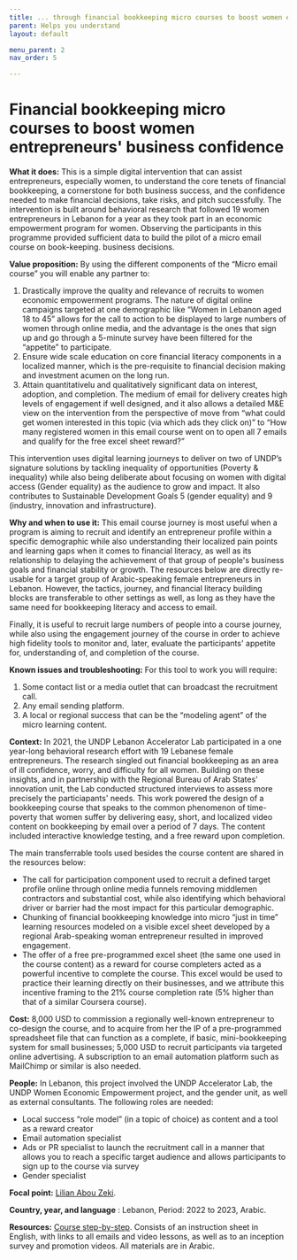 ```yaml
---
title: ... through financial bookkeeping micro courses to boost women entrepreneurs' business confidence
parent: Helps you understand
layout: default

menu_parent: 2
nav_order: 5

---
```

# Financial bookkeeping micro courses to boost women entrepreneurs' business confidence

**What it does:** This is a simple digital intervention that can assist entrepreneurs, especially women, to understand the core tenets of financial bookkeeping, a cornerstone for both business success, and the confidence needed to make financial decisions, take risks, and pitch successfully. The intervention is built around behavioral research that followed 19 women entrepreneurs in Lebanon for a year as they took part in an economic empowerment program for women. Observing the participants in this programme provided sufficient data to build the pilot of a micro email course on book-keeping.
 business decisions.

**Value proposition:** By using the different components of the “Micro email course” you will enable any partner to: 

1. Drastically improve the quality and relevance of recruits to women economic empowerment programs. The nature of digital online campaigns targeted at one demographic like “Women in Lebanon aged 18 to 45” allows for the call to action to be displayed to large numbers of women through online media, and the advantage is the ones that sign up and go through a 5-minute survey have been filtered for the “appetite” to participate. 
2. Ensure wide scale education on core financial literacy components in a localized manner, which is the pre-requisite to financial decision making and investment acumen on the long run. 
3. Attain quantitativelu and qualitatively significant data on interest, adoption, and completion. The medium of email for delivery creates high levels of engagement if well designed, and it also allows a detailed M&E view on the intervention from the perspective of move from “what could get women interested in this topic (via which ads they click on)” to “How many registered women in this email course went on to open all 7 emails and qualify for the free excel sheet reward?” 

This intervention uses digital learning journeys to deliver on two of UNDP’s signature solutions by tackling inequality of opportunities (Poverty & inequality) while also being deliberate about focusing on women with digital access (Gender equality) as the audience to grow and impact. It also contributes to Sustainable Development Goals 5 (gender equality) and 9 (industry, innovation and infrastructure).


**Why and when to use it:** This email course journey is most useful when a program is aiming to recruit and identify an  entrepreneur profile within a specific demographic while also understanding their localized pain points and learning gaps when it comes to financial literacy, as well as its relationship to delaying the achievement of that group of people's business goals and financial stability or growth. The resources below are directly re-usable for a target group of Arabic-speaking female entrepreneurs in Lebanon. However, the tactics, journey, and financial literacy building blocks are transferable to other settings as well, as long as they have the same need for bookkeeping literacy and access to email.

Finally, it is useful to recruit large numbers of people into a course journey, while also using the engagement journey of the course in order to achieve high fidelity tools to monitor and, later, evaluate the participants' appetite for, understanding of, and completion of the course. 


**Known issues and troubleshooting:** For this tool to work you will require: 

1. Some contact list or a media outlet that can broadcast the recruitment call.
2. Any email sending platform.
3. A local or regional success that can be the “modeling agent” of the micro learning content.

**Context:** In 2021, the UNDP Lebanon Accelerator Lab participated in a one year-long behavioral research effort with 19 Lebanese female entrepreneurs. The research singled out financial bookkeeping as an area of ill confidence, worry, and difficulty for all women. Building on these insights, and in partnership with the Regional Bureau of Arab States' innovation unit, the Lab conducted structured interviews to assess more precisely the particiapants' needs. This work powered the design of a bookkeeping course that speaks to the common phenomenon of time-poverty that women suffer by delivering easy, short, and localized video content on bookkeeping by email over a period of 7 days. The content included interactive knowledge testing, and a free reward upon completion.

The main transferrable tools used besides the course content are shared in the resources below: 

* The call for participation component used to recruit a defined target profile online through online media funnels removing middlemen contractors and substantial cost, while also identifying which behavioral driver or barrier had the most impact for this particular demographic.
* Chunking of financial bookkeeping knowledge into micro “just in time” learning resources modeled on a visible excel sheet developed by a regional Arab-speaking woman entrepreneur resulted in improved engagement.
* The offer of a free pre-programmed excel sheet (the same one used in the course content) as a reward for course completers acted as a powerful incentive to complete the course. This excel would be used to practice their learning directly on their businesses, and we attribute this incentive framing to the 21% course completion rate (5% higher than that of a similar Coursera course).

**Cost:** 8,000 USD to commission a regionally well-known entrepreneur to co-design the course, and to acquire from her the IP of a pre-programmed spreadsheet file that can function as a complete, if basic, mini-bookkeeping system for small businesses; 5,000 USD to recruit participants via targeted online advertising. A subscription to an email automation platform such as MailChimp or similar is also needed. 

**People:** In Lebanon, this project involved the UNDP Accelerator Lab, the UNDP Women Economic Empowerment project, and the gender unit, as well as external consultants. The following roles are needed: 

* Local success “role model” (in a topic of choice) as content and a tool as a reward creator
* Email automation specialist
* Ads or PR specialist to launch the recruitment call in a manner that allows you to reach a specific target audience and allows participants to sign up to the course via survey
* Gender specialist 


**Focal point:** [Lilian Abou Zeki](/Financial-inclusion-toolkit/contributors/Lilian-Abou-Zeki.html).

**Country, year, and language** : Lebanon, Period: 2022 to 2023, Arabic.

**Resources:** [Course step-by-step](/Financial-inclusion-toolkit/2_Understand/LEB_resources/email_course_bookkeeping.pdf). Consists of an instruction sheet in English, with links to all emails and video lessons, as well as to an inception survey and promotion videos. All materials are in Arabic.

